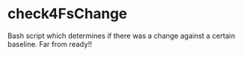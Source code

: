 # check4FsChange
Bash script which determines if there was a change against a certain baseline. Far from ready!!
